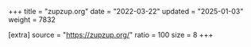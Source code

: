 +++
title = "zupzup.org"
date = "2022-03-22"
updated = "2025-01-03"
weight = 7832

[extra]
source = "https://zupzup.org/"
ratio = 100
size = 8
+++
